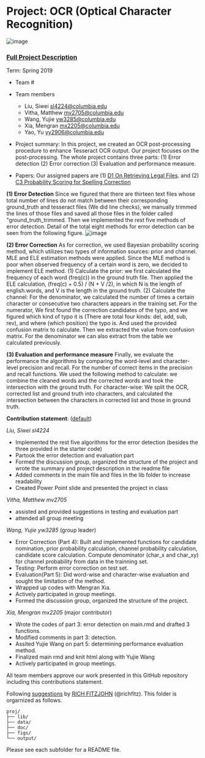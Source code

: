 # Project: OCR (Optical Character Recognition) 

![image](figs/intro.png)

### [Full Project Description](doc/project4_desc.md)

Term: Spring 2019

+ Team #
+ Team members
	+ Liu, Siwei sl4224@columbia.edu
	+ Vitha, Matthew mv2705@columbia.edu
	+ Wang, Yujie yw3285@columbia.edu
	+ Xia, Mengran mx2205@columbia.edu
	+ Yao, Yu yy2906@columbia.edu

+ Project summary: In this project, we created an OCR post-processing procedure to enhance Tesseract OCR output. Our project focuses on the post-processing. The whole project contains three parts: (1) Error detection (2) Error correction (3) Evaluation and performance measure. 

+ Papers: Our assigned papers are (1) [D1 On Retrieving Legal Files](https://github.com/TZstatsADS/Spring2019-Proj4-grp11/blob/master/doc/paper/D-1.pdf). and (2) [C3 Probability Scoring for Spelling Correction](https://github.com/TZstatsADS/Spring2019-Proj4-grp11/blob/master/doc/paper/C-3.pdf) 

**(1) Error Detection**
Since we figured that there are thirteen text files whose total number of lines do not match between their corresponding ground_truth and tesseract files (We did line checks), we manually trimmed the lines of those files and saved all those files in the folder called "ground_truth_trimmed. Then we implemented the rest five methods of error detection. Detail of the total eight methods for error detection can be seen from the following figure.
![image](https://github.com/TZstatsADS/Spring2019-Proj4-grp11/blob/master/figs/8methods_for_error_detection.png)

**(2) Error Correction**
As for correction, we used Bayesian probability scoring method, which utilizes two types of information sources: prior and channel. MLE and ELE estimation methods were applied. Since the MLE method is poor when observed frequency of a certain word is zero, we decided to implement ELE method. (1) Calculate the prior: we first calculated the frequency of each word (freq(c)) in the ground truth file. Then applied the ELE calculation, (freq(c) + 0.5) / (N + V /2), in which N is the length of english.words, and V is the length in the ground truth. (2) Calculate the channel: For the denominator, we calculated the number of times a certain character or consecutive two characters appears in the training set. For the numerator, We first found the correction candidates of the typo, and we figured which kind of typo it is (There are total four kinds: del, add, sub, rev), and where (which position) the typo is. And used the provided confusion matrix to calculate. Then we extracted the value from confusion matrix. For the denominator we can also extract from the table we calculated previously.

**(3) Evaluation and performance measure**
Finally, we evaluate the performance the algorithms by comparing the word-level and character-level precision and recall. For the number of correct items in the precision and recall functions. We used the following method to calculate: we combine the cleaned words and the corrected words and took the intersection with the ground truth. For character-wise:
We split the OCR, corrected list and ground truth into characters, and calculated the intersection between the characters in corrected list and those in ground truth. 


**Contribution statement**: ([default](doc/a_note_on_contributions.md))
 
_Liu, Siwei sl4224_
* Implemented the rest five algorithms for the error detection (besides the three provided in the starter code)
* Partook the error detection and evaluation part
* Formed the discussion group, organized the structure of the project and wrote the summary and project description in the readme file
* Added comments in the main file and files in the lib folder to increase readability
* Created Power Point slide and presented the project in class

_Vitha, Matthew mv2705_
* assisted and provided suggestions in testing and evaluation part
* attended all group meeting

_Wang, Yujie yw3285_ (group leader)
* Error Correction (Part 4): Built and implemented functions for candidate nomination, prior probability calculation, channel probability calculation, candidate score calculation. Compute denominator (char_x and char_xy) for channel probability from data in the trainning set. 
* Testing: Perform error correction on test set. 
* Evaluation(Part 5): Did word-wise and character-wise evaluation and sought the limitation of the method. 
* Wrapped up codes with Mengran Xia.
* Actively participated in group meetings. 
* Formed the discussion group, organized the structure of the project.

_Xia, Mengran mx2205_ (major contributor)
* Wrote the codes of part 3: error detection on main.rmd and drafted 3 functions. 
* Modified comments in part 3: detection.
* Assited Yujie Wang on part 5: determining performance evaluation method.
* Finalized main rmd and knit html along with Yujie Wang
* Actively participated in group meetings. 

 All team members approve our work presented in this GitHub repository including this contributions statement. 

Following [suggestions](http://nicercode.github.io/blog/2013-04-05-projects/) by [RICH FITZJOHN](http://nicercode.github.io/about/#Team) (@richfitz). This folder is orgarnized as follows.

```
proj/
├── lib/
├── data/
├── doc/
├── figs/
└── output/
```

Please see each subfolder for a README file.

